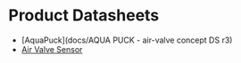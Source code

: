 # Product Datasheets

- [AquaPuck](docs/AQUA PUCK - air-valve concept DS r3)
- [Air Valve Sensor](docs/https://github.com/GlancyT/Wave-Products/blob/main/docs/Air%20Valve%20Sensor%20Draft_vr2.pdf)
